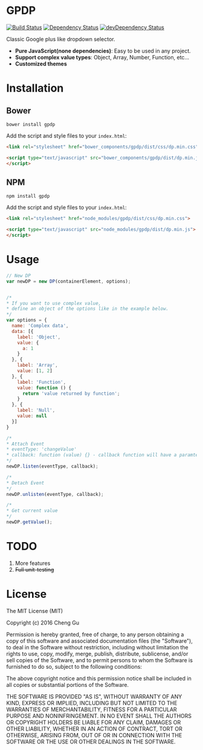 # GPDP  
[![Build Status](https://travis-ci.org/gucheen/GPDP.svg?branch=master)](https://travis-ci.org/gucheen/GPDP)
[![Dependency Status](https://david-dm.org/gucheen/GPDP.svg?style=flat-square)](https://david-dm.org/gucheen/GPDP)
[![devDependency Status](https://david-dm.org/gucheen/GPDP/dev-status.svg?style=flat-square)](https://david-dm.org/gucheen/GPDP#info=devDependencies)

Classic Google plus like dropdown selector.

- **Pure JavaScript(none dependencies)**: Easy to be used in any project. 
- **Support complex value types**: Object, Array, Number, Function, etc...
- **Customized themes**

# Installation

## Bower
```
bower install gpdp
```
Add the script and style files to your `index.html`:

```html
<link rel="stylesheet" href="bower_components/gpdp/dist/css/dp.min.css">

<script type="text/javascript" src="bower_components/gpdp/dist/dp.min.js">
</script>
```

## NPM

```
npm install gpdp
```
Add the script and style files to your `index.html`:

```html
<link rel="stylesheet" href="node_modules/gpdp/dist/css/dp.min.css">

<script type="text/javascript" src="node_modules/gpdp/dist/dp.min.js">
</script>
```

# Usage
```js
// New DP
var newDP = new DP(containerElement, options);


/*
* If you want to use complex value,
* define an object of the options like in the example below.
*/
var options = {
  name: 'Complex data',
  data: [{
    label: 'Object',
    value: {
      a: 1
    }
  }, {
    label: 'Array',
    value: [1, 2]
  }, {
    label: 'Function',
    value: function () {
      return 'value returned by function';
    }
  }, {
    label: 'Null',
    value: null
  }]
}

/*
* Attach Event
* eventType: 'changeValue'
* callback: function (value) {} - callback function will have a paramter of the current value.
*/
newDP.listen(eventType, callback);

/*
* Detach Event
*/
newDP.unlisten(eventType, callback);

/*
* Get current value
*/
newDP.getValue();
```

# TODO
1. More features
2. ~~Full unit-testing~~

# License
The MIT License (MIT)

Copyright (c) 2016 Cheng Gu

Permission is hereby granted, free of charge, to any person obtaining a copy
of this software and associated documentation files (the "Software"), to deal
in the Software without restriction, including without limitation the rights
to use, copy, modify, merge, publish, distribute, sublicense, and/or sell
copies of the Software, and to permit persons to whom the Software is
furnished to do so, subject to the following conditions:

The above copyright notice and this permission notice shall be included in all
copies or substantial portions of the Software.

THE SOFTWARE IS PROVIDED "AS IS", WITHOUT WARRANTY OF ANY KIND, EXPRESS OR
IMPLIED, INCLUDING BUT NOT LIMITED TO THE WARRANTIES OF MERCHANTABILITY,
FITNESS FOR A PARTICULAR PURPOSE AND NONINFRINGEMENT. IN NO EVENT SHALL THE
AUTHORS OR COPYRIGHT HOLDERS BE LIABLE FOR ANY CLAIM, DAMAGES OR OTHER
LIABILITY, WHETHER IN AN ACTION OF CONTRACT, TORT OR OTHERWISE, ARISING FROM,
OUT OF OR IN CONNECTION WITH THE SOFTWARE OR THE USE OR OTHER DEALINGS IN THE
SOFTWARE.


